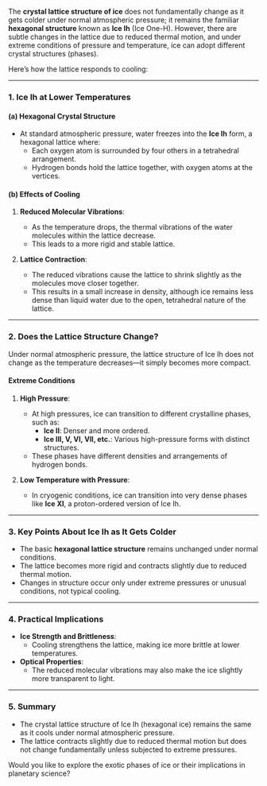 The **crystal lattice structure of ice** does not fundamentally change as it gets colder under normal atmospheric pressure; it remains the familiar **hexagonal structure** known as **Ice Ih** (Ice One-H). However, there are subtle changes in the lattice due to reduced thermal motion, and under extreme conditions of pressure and temperature, ice can adopt different crystal structures (phases).

Here’s how the lattice responds to cooling:

---

### **1. Ice Ih at Lower Temperatures**
#### (a) **Hexagonal Crystal Structure**
- At standard atmospheric pressure, water freezes into the **Ice Ih** form, a hexagonal lattice where:
  - Each oxygen atom is surrounded by four others in a tetrahedral arrangement.
  - Hydrogen bonds hold the lattice together, with oxygen atoms at the vertices.

#### (b) **Effects of Cooling**
1. **Reduced Molecular Vibrations**:
   - As the temperature drops, the thermal vibrations of the water molecules within the lattice decrease.
   - This leads to a more rigid and stable lattice.

2. **Lattice Contraction**:
   - The reduced vibrations cause the lattice to shrink slightly as the molecules move closer together.
   - This results in a small increase in density, although ice remains less dense than liquid water due to the open, tetrahedral nature of the lattice.

---

### **2. Does the Lattice Structure Change?**
Under normal atmospheric pressure, the lattice structure of Ice Ih does not change as the temperature decreases—it simply becomes more compact.

#### **Extreme Conditions**
1. **High Pressure**:
   - At high pressures, ice can transition to different crystalline phases, such as:
     - **Ice II**: Denser and more ordered.
     - **Ice III, V, VI, VII, etc.**: Various high-pressure forms with distinct structures.
   - These phases have different densities and arrangements of hydrogen bonds.

2. **Low Temperature with Pressure**:
   - In cryogenic conditions, ice can transition into very dense phases like **Ice XI**, a proton-ordered version of Ice Ih.

---

### **3. Key Points About Ice Ih as It Gets Colder**
- The basic **hexagonal lattice structure** remains unchanged under normal conditions.
- The lattice becomes more rigid and contracts slightly due to reduced thermal motion.
- Changes in structure occur only under extreme pressures or unusual conditions, not typical cooling.

---

### **4. Practical Implications**
- **Ice Strength and Brittleness**:
  - Cooling strengthens the lattice, making ice more brittle at lower temperatures.
- **Optical Properties**:
  - The reduced molecular vibrations may also make the ice slightly more transparent to light.

---

### **5. Summary**
- The crystal lattice structure of Ice Ih (hexagonal ice) remains the same as it cools under normal atmospheric pressure.
- The lattice contracts slightly due to reduced thermal motion but does not change fundamentally unless subjected to extreme pressures.

Would you like to explore the exotic phases of ice or their implications in planetary science?

